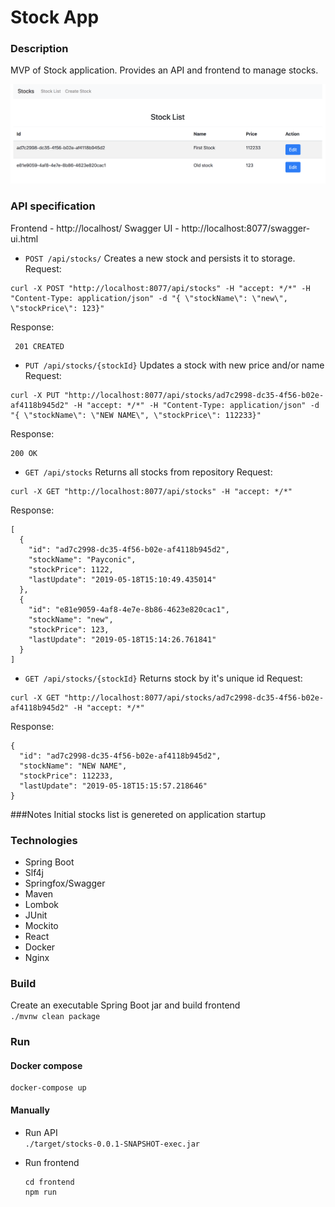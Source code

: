 # Stock App

### Description
MVP of Stock application. 
Provides an API and frontend to manage stocks.

![frontend screenshot](stock-frontend.png)

### API specification
Frontend - http://localhost/
Swagger UI - http://localhost:8077/swagger-ui.html

- `POST /api/stocks/` Creates a new stock and persists it to storage.
Request:                                                    
```
curl -X POST "http://localhost:8077/api/stocks" -H "accept: */*" -H "Content-Type: application/json" -d "{ \"stockName\": \"new\", \"stockPrice\": 123}"
```  
Response:  
```
 201 CREATED
```                            
- `PUT /api/stocks/{stockId}` Updates a stock with new price and/or name
Request:                                                    
```
curl -X PUT "http://localhost:8077/api/stocks/ad7c2998-dc35-4f56-b02e-af4118b945d2" -H "accept: */*" -H "Content-Type: application/json" -d "{ \"stockName\": \"NEW NAME\", \"stockPrice\": 112233}" 
```  
Response:  
```
200 OK
```  

- `GET /api/stocks` Returns all stocks from repository
Request:                                                    
```
curl -X GET "http://localhost:8077/api/stocks" -H "accept: */*" 
```  
Response:  
```
[
  {
    "id": "ad7c2998-dc35-4f56-b02e-af4118b945d2",
    "stockName": "Payconic",
    "stockPrice": 1122,
    "lastUpdate": "2019-05-18T15:10:49.435014"
  },
  {
    "id": "e81e9059-4af8-4e7e-8b86-4623e820cac1",
    "stockName": "new",
    "stockPrice": 123,
    "lastUpdate": "2019-05-18T15:14:26.761841"
  }
]
```  

- `GET /api/stocks/{stockId}` Returns stock by it's unique id
Request:                                                    
```
curl -X GET "http://localhost:8077/api/stocks/ad7c2998-dc35-4f56-b02e-af4118b945d2" -H "accept: */*" 
```  
Response:  
```
{
  "id": "ad7c2998-dc35-4f56-b02e-af4118b945d2",
  "stockName": "NEW NAME",
  "stockPrice": 112233,
  "lastUpdate": "2019-05-18T15:15:57.218646"
}
```  


###Notes
Initial stocks list is genereted on application startup  

### Technologies
- Spring Boot
- Slf4j
- Springfox/Swagger
- Maven
- Lombok        
- JUnit
- Mockito
- React
- Docker
- Nginx

### Build 

Create an executable Spring Boot jar and build frontend  
`./mvnw clean package`

### Run
#### Docker compose
```
docker-compose up
```

#### Manually
- Run API  
`./target/stocks-0.0.1-SNAPSHOT-exec.jar`

- Run frontend
    ``` 
    cd frontend 
    npm run
    ```



   


 
